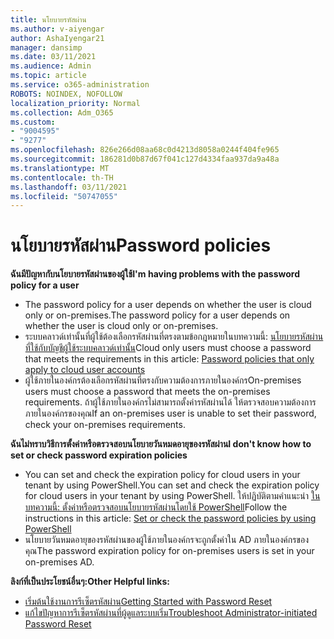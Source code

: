 ```yaml
---
title: นโยบายรหัสผ่าน
ms.author: v-aiyengar
author: AshaIyengar21
manager: dansimp
ms.date: 03/11/2021
ms.audience: Admin
ms.topic: article
ms.service: o365-administration
ROBOTS: NOINDEX, NOFOLLOW
localization_priority: Normal
ms.collection: Adm_O365
ms.custom:
- "9004595"
- "9277"
ms.openlocfilehash: 826e266d08aa68c0d4213d8058a0244f404fe965
ms.sourcegitcommit: 186281d0b87d67f041c127d4334faa937da9a48a
ms.translationtype: MT
ms.contentlocale: th-TH
ms.lasthandoff: 03/11/2021
ms.locfileid: "50747055"
---
```

# <a name="password-policies"></a><span data-ttu-id="356a8-102">นโยบายรหัสผ่าน</span><span class="sxs-lookup"><span data-stu-id="356a8-102">Password policies</span></span>

<span data-ttu-id="356a8-103">**ฉันมีปัญหากับนโยบายรหัสผ่านของผู้ใช้**</span><span class="sxs-lookup"><span data-stu-id="356a8-103">**I'm having problems with the password policy for a user**</span></span>

- <span data-ttu-id="356a8-104">The password policy for a user depends on whether the user is cloud only or on-premises.</span><span class="sxs-lookup"><span data-stu-id="356a8-104">The password policy for a user depends on whether the user is cloud only or on-premises.</span></span>
- <span data-ttu-id="356a8-105">ระบบคลาวด์เท่านั้นที่ผู้ใช้ต้องเลือกรหัสผ่านที่ตรงตามข้อกฎหมายในบทความนี้: [นโยบายรหัสผ่านที่ใช้กับบัญชีผู้ใช้ระบบคลาวด์เท่านั้น](https://docs.microsoft.com/azure/active-directory/authentication/concept-sspr-policy?WT.mc_id=Portal-Microsoft_Azure_Support#password-policies-that-only-apply-to-cloud-user-accounts)</span><span class="sxs-lookup"><span data-stu-id="356a8-105">Cloud only users must choose a password that meets the requirements in this article: [Password policies that only apply to cloud user accounts](https://docs.microsoft.com/azure/active-directory/authentication/concept-sspr-policy?WT.mc_id=Portal-Microsoft_Azure_Support#password-policies-that-only-apply-to-cloud-user-accounts)</span></span>
- <span data-ttu-id="356a8-106">ผู้ใช้ภายในองค์กรต้องเลือกรหัสผ่านที่ตรงกับความต้องการภายในองค์กร</span><span class="sxs-lookup"><span data-stu-id="356a8-106">On-premises users must choose a password that meets the on-premises requirements.</span></span> <span data-ttu-id="356a8-107">ถ้าผู้ใช้ภายในองค์กรไม่สามารถตั้งค่ารหัสผ่านได้ ให้ตรวจสอบความต้องการภายในองค์กรของคุณ</span><span class="sxs-lookup"><span data-stu-id="356a8-107">If an on-premises user is unable to set their password, check your on-premises requirements.</span></span>

<span data-ttu-id="356a8-108">**ฉันไม่ทราบวิธีการตั้งค่าหรือตรวจสอบนโยบายวันหมดอายุของรหัสผ่าน**</span><span class="sxs-lookup"><span data-stu-id="356a8-108">**I don't know how to set or check password expiration policies**</span></span>

- <span data-ttu-id="356a8-109">You can set and check the expiration policy for cloud users in your tenant by using PowerShell.</span><span class="sxs-lookup"><span data-stu-id="356a8-109">You can set and check the expiration policy for cloud users in your tenant by using PowerShell.</span></span> <span data-ttu-id="356a8-110">ให้ปฏิบัติตามคําแนะนํา [ในบทความนี้: ตั้งค่าหรือตรวจสอบนโยบายรหัสผ่านโดยใช้ PowerShell](https://docs.microsoft.com/azure/active-directory/authentication/concept-sspr-policy?WT.mc_id=Portal-Microsoft_Azure_Support#set-or-check-the-password-policies-by-using-powershell)</span><span class="sxs-lookup"><span data-stu-id="356a8-110">Follow the instructions in this article: [Set or check the password policies by using PowerShell](https://docs.microsoft.com/azure/active-directory/authentication/concept-sspr-policy?WT.mc_id=Portal-Microsoft_Azure_Support#set-or-check-the-password-policies-by-using-powershell)</span></span>
- <span data-ttu-id="356a8-111">นโยบายวันหมดอายุของรหัสผ่านของผู้ใช้ภายในองค์กรจะถูกตั้งค่าใน AD ภายในองค์กรของคุณ</span><span class="sxs-lookup"><span data-stu-id="356a8-111">The password expiration policy for on-premises users is set in your on-premises AD.</span></span>

<span data-ttu-id="356a8-112">**ลิงก์ที่เป็นประโยชน์อื่นๆ:**</span><span class="sxs-lookup"><span data-stu-id="356a8-112">**Other Helpful links:**</span></span>
- [<span data-ttu-id="356a8-113">เริ่มต้นใช้งานการรีเซ็ตรหัสผ่าน</span><span class="sxs-lookup"><span data-stu-id="356a8-113">Getting Started with Password Reset</span></span>](https://docs.microsoft.com/azure/active-directory/authentication/concept-sspr-policy?WT.mc_id=Portal-Microsoft_Azure_Support#set-or-check-the-password-policies-by-using-powershell)
- [<span data-ttu-id="356a8-114">แก้ไขปัญหาการรีเซ็ตรหัสผ่านที่ผู้ดูแลระบบเริ่ม</span><span class="sxs-lookup"><span data-stu-id="356a8-114">Troubleshoot Administrator-initiated Password Reset</span></span>](https://docs.microsoft.com/azure/active-directory/active-directory-passwords-troubleshoot?WT.mc_id=Portal-Microsoft_Azure_Support#troubleshoot-the-password-reset-portal)
